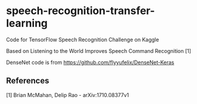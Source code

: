 # speech-recognition-transfer-learning

Code for TensorFlow Speech Recognition Challenge on Kaggle

Based on Listening to the World Improves Speech Command Recognition [1]

DenseNet code is from https://github.com/flyyufelix/DenseNet-Keras

## References
[1] Brian McMahan, Delip Rao - arXiv:1710.08377v1